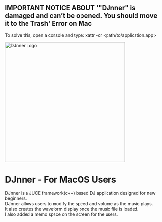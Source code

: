 ## IMPORTANT NOTICE ABOUT '"DJnner" is damaged and can’t be opened. You should move it to the Trash' Error on Mac

To solve this, open a console and type: xattr -cr <path/to/application.app>


<img width="390" alt="DJnner Logo" src="https://github.com/junseok03/DJnner/assets/151435171/b591c32b-64ae-403c-981e-45ef561860dc">

# DJnner - For MacOS Users

DJnner is a JUCE framework(c++) based DJ application designed for new beginners. <br>
DJnner allows users to modify the speed and volume as the music plays. <br>
It also creates the waveform display once the music file is loaded. <br>
I also added a memo space on the screen for the users.
